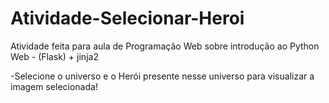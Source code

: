 # Atividade-Selecionar-Heroi
Atividade feita para aula de Programação Web sobre introdução ao Python Web - (Flask) + jinja2

  -Selecione o universo e o Herói presente nesse universo para visualizar a imagem selecionada!
  
 
 
